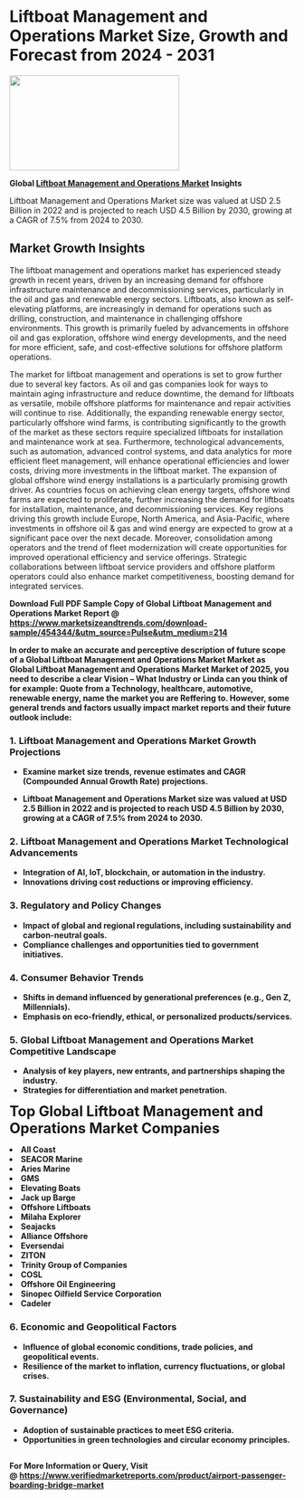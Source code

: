 <H1>Liftboat Management and Operations Market Size, Growth and Forecast from 2024 - 2031</H1><img class="aligncenter size-medium wp-image-584254" src="https://thirdeyenews.in/wp-content/uploads/2024/09/Global-Market-Research-300x168.jpeg" alt="" width="300" height="168" /><p><strong>Global&nbsp;<a href="https://www.marketsizeandtrends.com/download-sample/454344/&amp;utm_source=Pulse&amp;utm_medium=214">Liftboat Management and Operations Market</a> Insights</strong></p><p>Liftboat Management and Operations Market size was valued at USD 2.5 Billion in 2022 and is projected to reach USD 4.5 Billion by 2030, growing at a CAGR of 7.5% from 2024 to 2030.</p><p><h2>Market Growth Insights</h2> <p>The liftboat management and operations market has experienced steady growth in recent years, driven by an increasing demand for offshore infrastructure maintenance and decommissioning services, particularly in the oil and gas and renewable energy sectors. Liftboats, also known as self-elevating platforms, are increasingly in demand for operations such as drilling, construction, and maintenance in challenging offshore environments. This growth is primarily fueled by advancements in offshore oil and gas exploration, offshore wind energy developments, and the need for more efficient, safe, and cost-effective solutions for offshore platform operations.</p> <p><strong></strong></p> <p>The market for liftboat management and operations is set to grow further due to several key factors. As oil and gas companies look for ways to maintain aging infrastructure and reduce downtime, the demand for liftboats as versatile, mobile offshore platforms for maintenance and repair activities will continue to rise. Additionally, the expanding renewable energy sector, particularly offshore wind farms, is contributing significantly to the growth of the market as these sectors require specialized liftboats for installation and maintenance work at sea. Furthermore, technological advancements, such as automation, advanced control systems, and data analytics for more efficient fleet management, will enhance operational efficiencies and lower costs, driving more investments in the liftboat market. The expansion of global offshore wind energy installations is a particularly promising growth driver. As countries focus on achieving clean energy targets, offshore wind farms are expected to proliferate, further increasing the demand for liftboats for installation, maintenance, and decommissioning services. Key regions driving this growth include Europe, North America, and Asia-Pacific, where investments in offshore oil & gas and wind energy are expected to grow at a significant pace over the next decade. Moreover, consolidation among operators and the trend of fleet modernization will create opportunities for improved operational efficiency and service offerings. Strategic collaborations between liftboat service providers and offshore platform operators could also enhance market competitiveness, boosting demand for integrated services. <p><strong></p><p><span class=""><strong>Download Full PDF Sample Copy of Global Liftboat Management and Operations Market Report</strong> @ <a href="https://www.marketsizeandtrends.com/download-sample/454344/&amp;utm_source=Pulse&amp;utm_medium=214" target="_blank">https://www.marketsizeandtrends.com/download-sample/454344/&amp;utm_source=Pulse&amp;utm_medium=214</a></span></p><p>In order to make an accurate and perceptive description of future scope of a Global&nbsp;Liftboat Management and Operations Market Market as Global&nbsp;Liftboat Management and Operations Market Market of 2025, you need to describe a clear Vision &ndash; What Industry or Linda can you think of for example: Quote from a Technology, healthcare, automotive, renewable energy, name the market you are Reffering to. However, some general trends and factors usually impact market reports and their future outlook include:</p><h3>1.&nbsp;<strong>Liftboat Management and Operations Market Growth Projections</strong></h3><ul><li>Examine market size trends, revenue estimates and CAGR (Compounded Annual Growth Rate) projections.</li><li><p>Liftboat Management and Operations Market size was valued at USD 2.5 Billion in 2022 and is projected to reach USD 4.5 Billion by 2030, growing at a CAGR of 7.5% from 2024 to 2030.</p></li></ul><h3>2.&nbsp;<strong>Liftboat Management and Operations Market Technological Advancements</strong></h3><ul><li>Integration of AI, IoT, blockchain, or automation in the industry.</li><li>Innovations driving cost reductions or improving efficiency.</li></ul><h3>3.&nbsp;<strong>Regulatory and Policy Changes</strong></h3><ul><li>Impact of global and regional regulations, including sustainability and carbon-neutral goals.</li><li>Compliance challenges and opportunities tied to government initiatives.</li></ul><h3>4.&nbsp;<strong>Consumer Behavior Trends</strong></h3><ul><li>Shifts in demand influenced by generational preferences (e.g., Gen Z, Millennials).</li><li>Emphasis on eco-friendly, ethical, or personalized products/services.</li></ul><h3>5.&nbsp;<strong>Global Liftboat Management and Operations Market Competitive Landscape</strong></h3><ul><li>Analysis of key players, new entrants, and partnerships shaping the industry.</li><li>Strategies for differentiation and market penetration.</li></ul><p data-pm-slice="1 1 []"><span style="color: inherit; font-family: inherit; font-size: 25px;">Top Global Liftboat Management and Operations Market Companies</span></p><div class="" data-test-id=""><p><li>All Coast</li><li> SEACOR Marine</li><li> Aries Marine</li><li> GMS</li><li> Elevating Boats</li><li> Jack up Barge</li><li> Offshore Liftboats</li><li> Milaha Explorer</li><li> Seajacks</li><li> Alliance Offshore</li><li> Eversendai</li><li> ZITON</li><li> Trinity Group of Companies</li><li> COSL</li><li> Offshore Oil Engineering</li><li> Sinopec Oilfield Service Corporation</li><li> Cadeler</li></p></div><h3>6.&nbsp;<strong>Economic and Geopolitical Factors</strong></h3><ul><li>Influence of global economic conditions, trade policies, and geopolitical events.</li><li>Resilience of the market to inflation, currency fluctuations, or global crises.</li></ul><h3>7.&nbsp;<strong>Sustainability and ESG (Environmental, Social, and Governance)</strong></h3><ul><li>Adoption of sustainable practices to meet ESG criteria.</li><li>Opportunities in green technologies and circular economy principles.</li></ul><h2><strong style="font-size: 14px;">For More Information or Query, Visit @&nbsp;</strong><a style="background-color: #ffffff; font-size: 14px;" href="https://www.marketsizeandtrends.com/report/liftboat-management-and-operations-market/" target="_blank">https://www.verifiedmarketreports.com/product/airport-passenger-boarding-bridge-market</a></h2>
